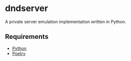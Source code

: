 # dndserver
A private server emulation implementation written in Python.

## Requirements
* [Python](https://www.python.org/)
* [Poetry](https://python-poetry.org/)
